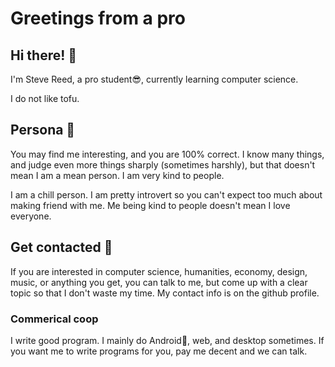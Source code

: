 # Greetings from a pro

## Hi there! 👏

I'm Steve Reed, a pro student😎, currently learning computer science.

I do not like tofu.

## Persona 👺

You may find me interesting, and you are 100% correct.
I know many things, and judge even more things sharply (sometimes harshly),
but that doesn't mean I am a mean person. I am very kind to people.

I am a chill person. I am pretty introvert so you can't expect too much about
making friend with me. Me being kind to people doesn't mean I love everyone.

## Get contacted 📩

If you are interested in computer science, humanities, economy, design, music,
or anything you get, you can talk to me, but come up with a clear topic so that
I don't waste my time. My contact info is on the github profile.

### Commerical coop

I write good program. I mainly do Android🤖, web, and desktop sometimes.
If you want me to write programs for you, pay me decent and we can talk.

